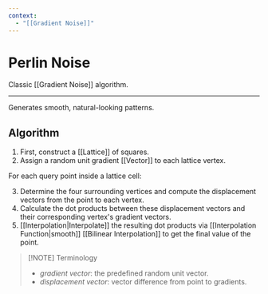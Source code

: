 ```yaml
---
context:
  - "[[Gradient Noise]]"
---
```


# Perlin Noise

Classic [[Gradient Noise]] algorithm.

---

Generates smooth, natural-looking patterns.

## Algorithm

1. First, construct a [[Lattice]] of squares.
2. Assign a random unit gradient [[Vector]] to each lattice vertex.

For each query point inside a lattice cell:

3. Determine the four surrounding vertices and compute the displacement vectors from the point to each vertex.
4. Calculate the dot products between these displacement vectors and their corresponding vertex's gradient vectors.
5. [[Interpolation|Interpolate]] the resulting dot products via [[Interpolation Function|smooth]] [[Bilinear Interpolation]] to get the final value of the point.

> [!NOTE] Terminology
>
> - _gradient vector_: the predefined random unit vector.
> - _displacement vector_: vector difference from point to gradients.
